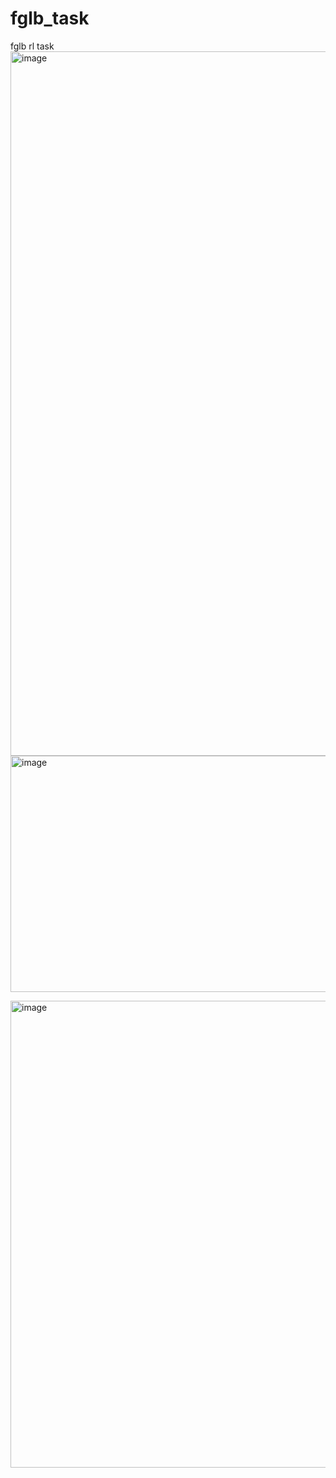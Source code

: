 # fglb_task
fglb rl task
<img width="1989" height="1127" alt="image" src="https://github.com/user-attachments/assets/869417e0-c987-40ba-b1d7-46b215ff9b35" />
<img width="1072" height="378" alt="image" src="https://github.com/user-attachments/assets/b2c3cc2a-3c80-4cad-a759-2f16721189c6" />

<img width="708" height="747" alt="image" src="https://github.com/user-attachments/assets/29b53dfd-b52e-455a-81a6-b6556162b52e" />
